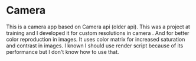 # Camera

This is a camera app based on Camera api (older api).
This was a project at training and I developed it for custom resolutions in camera .
And for better color reproduction in images.
It uses color matrix for increased saturation and contrast in images.
I known I should use render script because of its performance but I don't know how to use that.
